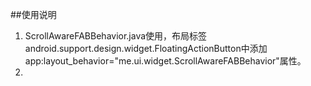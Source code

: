 ##使用说明
1. ScrollAwareFABBehavior.java使用，布局标签android.support.design.widget.FloatingActionButton中添加app:layout_behavior="me.ui.widget.ScrollAwareFABBehavior"属性。
2. 